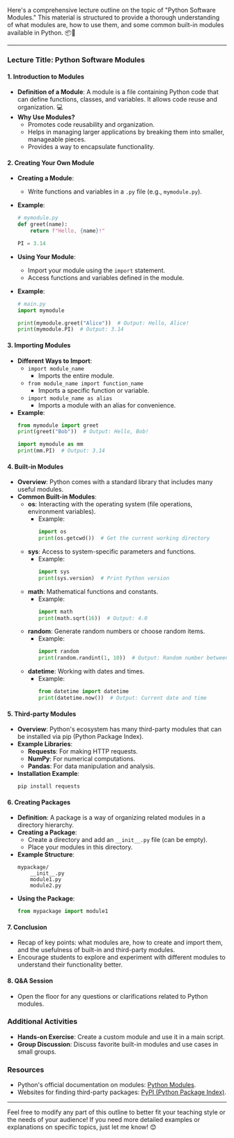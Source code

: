 Here's a comprehensive lecture outline on the topic of "Python Software Modules." This material is structured to provide a thorough understanding of what modules are, how to use them, and some common built-in modules available in Python. 📦🐍

---

### Lecture Title: Python Software Modules

#### 1. Introduction to Modules
   - **Definition of a Module**: A module is a file containing Python code that can define functions, classes, and variables. It allows code reuse and organization. 💻
   - **Why Use Modules?**
     - Promotes code reusability and organization.
     - Helps in managing larger applications by breaking them into smaller, manageable pieces.
     - Provides a way to encapsulate functionality.

#### 2. Creating Your Own Module
   - **Creating a Module**:
     - Write functions and variables in a `.py` file (e.g., `mymodule.py`).
   - **Example**:
     ```python
     # mymodule.py
     def greet(name):
         return f"Hello, {name}!"

     PI = 3.14
     ```

   - **Using Your Module**:
     - Import your module using the `import` statement.
     - Access functions and variables defined in the module.
   - **Example**:
     ```python
     # main.py
     import mymodule

     print(mymodule.greet("Alice"))  # Output: Hello, Alice!
     print(mymodule.PI)  # Output: 3.14
     ```

#### 3. Importing Modules
   - **Different Ways to Import**:
     - `import module_name`
       - Imports the entire module.
     - `from module_name import function_name`
       - Imports a specific function or variable.
     - `import module_name as alias`
       - Imports a module with an alias for convenience.
   - **Example**:
     ```python
     from mymodule import greet
     print(greet("Bob"))  # Output: Hello, Bob!
     
     import mymodule as mm
     print(mm.PI)  # Output: 3.14
     ```

#### 4. Built-in Modules
   - **Overview**: Python comes with a standard library that includes many useful modules.
   - **Common Built-in Modules**:
     - **os**: Interacting with the operating system (file operations, environment variables).
       - Example:
         ```python
         import os
         print(os.getcwd())  # Get the current working directory
         ```
     - **sys**: Access to system-specific parameters and functions.
       - Example:
         ```python
         import sys
         print(sys.version)  # Print Python version
         ```
     - **math**: Mathematical functions and constants.
       - Example:
         ```python
         import math
         print(math.sqrt(16))  # Output: 4.0
         ```
     - **random**: Generate random numbers or choose random items.
       - Example:
         ```python
         import random
         print(random.randint(1, 10))  # Output: Random number between 1 and 10
         ```
     - **datetime**: Working with dates and times.
       - Example:
         ```python
         from datetime import datetime
         print(datetime.now())  # Output: Current date and time
         ```

#### 5. Third-party Modules
   - **Overview**: Python's ecosystem has many third-party modules that can be installed via pip (Python Package Index).
   - **Example Libraries**:
     - **Requests**: For making HTTP requests.
     - **NumPy**: For numerical computations.
     - **Pandas**: For data manipulation and analysis.
   - **Installation Example**:
     ```bash
     pip install requests
     ```

#### 6. Creating Packages
   - **Definition**: A package is a way of organizing related modules in a directory hierarchy.
   - **Creating a Package**:
     - Create a directory and add an `__init__.py` file (can be empty).
     - Place your modules in this directory.
   - **Example Structure**:
     ```
     mypackage/
         __init__.py
         module1.py
         module2.py
     ```
   - **Using the Package**:
     ```python
     from mypackage import module1
     ```

#### 7. Conclusion
   - Recap of key points: what modules are, how to create and import them, and the usefulness of built-in and third-party modules.
   - Encourage students to explore and experiment with different modules to understand their functionality better.

#### 8. Q&A Session
   - Open the floor for any questions or clarifications related to Python modules.

### Additional Activities
- **Hands-on Exercise**: Create a custom module and use it in a main script. 
- **Group Discussion**: Discuss favorite built-in modules and use cases in small groups.

### Resources
- Python's official documentation on modules: [Python Modules](https://docs.python.org/3/tutorial/modules.html).
- Websites for finding third-party packages: [PyPI (Python Package Index)](https://pypi.org).

---

Feel free to modify any part of this outline to better fit your teaching style or the needs of your audience! If you need more detailed examples or explanations on specific topics, just let me know! 😊
